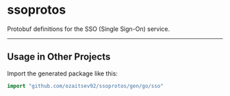 # ssoprotos

Protobuf definitions for the SSO (Single Sign-On) service.

---

## Usage in Other Projects

Import the generated package like this:

```go
import "github.com/ozaitsev92/ssoprotos/gen/go/sso"
```
